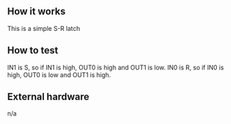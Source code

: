 <!---

This file is used to generate your project datasheet. Please fill in the information below and delete any unused
sections.

You can also include images in this folder and reference them in the markdown. Each image must be less than
512 kb in size, and the combined size of all images must be less than 1 MB.
-->

## How it works

This is a simple S-R latch

## How to test

IN1 is S, so if IN1 is high, OUT0 is high and OUT1 is low.
IN0 is R, so if IN0 is high, OUT0 is low and OUT1 is high.

## External hardware

n/a
